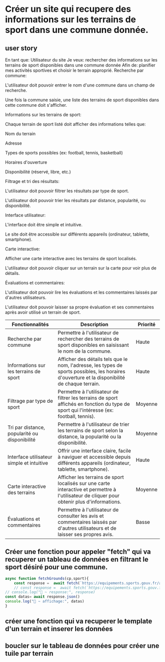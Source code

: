 # Créer un site qui recupere des informations sur les terrains de sport dans une commune donnée.

## user story
En tant que: Utilisateur du site Je veux: rechercher des informations sur les terrains de sport disponibles dans une commune donnée Afin de: planifier mes activités sportives et choisir le terrain approprié.
Recherche par commune:

L'utilisateur doit pouvoir entrer le nom d'une commune dans un champ de recherche.

Une fois la commune saisie, une liste des terrains de sport disponibles dans cette commune doit s'afficher.

Informations sur les terrains de sport:

Chaque terrain de sport listé doit afficher des informations telles que:

Nom du terrain

Adresse

Types de sports possibles (ex: football, tennis, basketball)

Horaires d'ouverture

Disponibilité (réservé, libre, etc.)

Filtrage et tri des résultats:

L'utilisateur doit pouvoir filtrer les résultats par type de sport.

L'utilisateur doit pouvoir trier les résultats par distance, popularité, ou disponibilité.

Interface utilisateur:

L'interface doit être simple et intuitive.

Le site doit être accessible sur différents appareils (ordinateur, tablette, smartphone).

Carte interactive:

Afficher une carte interactive avec les terrains de sport localisés.

L'utilisateur doit pouvoir cliquer sur un terrain sur la carte pour voir plus de détails.

Évaluations et commentaires:

L'utilisateur doit pouvoir lire les évaluations et les commentaires laissés par d'autres utilisateurs.

L'utilisateur doit pouvoir laisser sa propre évaluation et ses commentaires après avoir utilisé un terrain de sport.

| Fonctionnalités                              | Description                                                                                                                                 | Priorité   |
|----------------------------------------------|---------------------------------------------------------------------------------------------------------------------------------------------|------------|
| Recherche par commune                        | Permettre à l'utilisateur de rechercher des terrains de sport disponibles en saisissant le nom de la commune.                                | Haute      |
| Informations sur les terrains de sport       | Afficher des détails tels que le nom, l'adresse, les types de sports possibles, les horaires d'ouverture et la disponibilité de chaque terrain. | Haute      |
| Filtrage par type de sport                   | Permettre à l'utilisateur de filtrer les terrains de sport affichés en fonction du type de sport qui l'intéresse (ex: football, tennis).      | Moyenne    |
| Tri par distance, popularité ou disponibilité| Permettre à l'utilisateur de trier les terrains de sport selon la distance, la popularité ou la disponibilité.                                | Moyenne    |
| Interface utilisateur simple et intuitive    | Offrir une interface claire, facile à naviguer et accessible depuis différents appareils (ordinateur, tablette, smartphone).                  | Haute      |
| Carte interactive des terrains               | Afficher les terrains de sport localisés sur une carte interactive et permettre à l'utilisateur de cliquer pour obtenir plus d'informations.  | Moyenne    |
| Évaluations et commentaires                  | Permettre à l'utilisateur de consulter les avis et commentaires laissés par d'autres utilisateurs et de laisser ses propres avis.             | Basse      |




## Créer une fonction pour appeler "fetch" qui va recuperer un tableau de données en filtrant le sport désiré pour une commune.
```javascript
async function fetchGrounds(cp,sport){
    const response =  await fetch(`https://equipements.sports.gouv.fr/api/explore/v2.1/catalog/datasets/data-es/records?where=%22${cp}%22&limit=2`)
    // const response =  await fetch(`https://equipements.sports.gouv.fr/api/explore/v2.1/catalog/datasets/data-es/records?where=%22${cp}%22&limit=2`)
// console.log("📄 ~ response:", response)
const datas= await response.json()
console.log("📄 ~ affichage:", datas)
}
```

## créer une fonction qui va recuperer le template d'un terrain et inserer les données

## boucler sur le tableau de données pour créer une tuile par terrain
